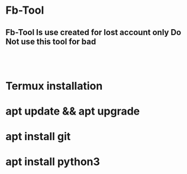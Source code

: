 # Fb-Tool
<h2>Fb-Tool Is use created for lost account only Do Not use this tool for bad</h2>
<br>
<br>
<h1>Termux installation <br><br>
apt update && apt upgrade <br><br>
apt install git <br><br>
apt install python3<br><br>
</h1>
